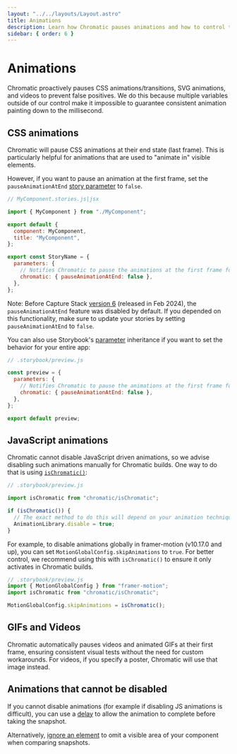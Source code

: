 ```yaml
---
layout: "../../layouts/Layout.astro"
title: Animations
description: Learn how Chromatic pauses animations and how to control the behavior
sidebar: { order: 6 }
---
```


# Animations

Chromatic proactively pauses CSS animations/transitions, SVG animations, and videos to prevent false positives. We do this because multiple variables outside of our control make it impossible to guarantee consistent animation painting down to the millisecond.

## CSS animations

Chromatic will pause CSS animations at their end state (last frame). This is particularly helpful for animations that are used to "animate in" visible elements.

However, if you want to pause an animation at the first frame, set the `pauseAnimationAtEnd` [story parameter](https://storybook.js.org/docs/writing-stories/parameters#story-parameters) to `false`.

```js
// MyComponent.stories.js|jsx

import { MyComponent } from "./MyComponent";

export default {
  component: MyComponent,
  title: "MyComponent",
};

export const StoryName = {
  parameters: {
    // Notifies Chromatic to pause the animations at the first frame for this specific story.
    chromatic: { pauseAnimationAtEnd: false },
  },
};
```

<div class="aside">

Note: Before Capture Stack [version 6](/docs/infrastructure-release-notes#version-6) (released in Feb 2024), the `pauseAnimationAtEnd` feature was disabled by default. If you depended on this functionality, make sure to update your stories by setting `pauseAnimationAtEnd` to `false`.

</div>

You can also use Storybook's [parameter](https://storybook.js.org/docs/writing-stories/parameters#global-parameters) inheritance if you want to set the behavior for your entire app:

```js
// .storybook/preview.js

const preview = {
  parameters: {
    // Notifies Chromatic to pause the animations at the first frame for all stories.
    chromatic: { pauseAnimationAtEnd: false },
  },
};

export default preview;
```

## JavaScript animations

Chromatic cannot disable JavaScript driven animations, so we advise disabling such animations manually for Chromatic builds. One way to do that is using [`isChromatic()`](/docs/ischromatic):

```js
// .storybook/preview.js

import isChromatic from "chromatic/isChromatic";

if (isChromatic()) {
  // The exact method to do this will depend on your animation techniques.
  AnimationLibrary.disable = true;
}
```

For example, to disable animations globally in framer-motion (v10.17.0 and up), you can set `MotionGlobalConfig.skipAnimations` to `true`. For better control, we recommend using this with `isChromatic()` to ensure it only activates in Chromatic builds.

```js
// .storybook/preview.js
import { MotionGlobalConfig } from "framer-motion";
import isChromatic from "chromatic/isChromatic";

MotionGlobalConfig.skipAnimations = isChromatic();
```

## GIFs and Videos

Chromatic automatically pauses videos and animated GIFs at their first frame, ensuring consistent visual tests without the need for custom workarounds. For videos, if you specify a poster, Chromatic will use that image instead.

## Animations that cannot be disabled

If you cannot disable animations (for example if disabling JS animations is difficult), you can use a [delay](/docs/delay) to allow the animation to complete before taking the snapshot.

Alternatively, [ignore an element](/docs/ignoring-elements) to omit a visible area of your component when comparing snapshots.
